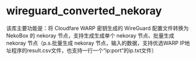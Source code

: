 # wireguard_converted_nekoray
该库主要功能是：将 Cloudfare WARP 密钥生成的 WireGuard 配置文件转换为 NekoBox 的 nekoray 节点，支持生成生成单个 nekoray 节点、批量生成 nekoray 节点（p.s.批量生成 nekoray 节点，输入的数据，支持优选WARP IP地址程序的result.csv文件，也支持一行一个“ip:port“的ip.txt文件）
